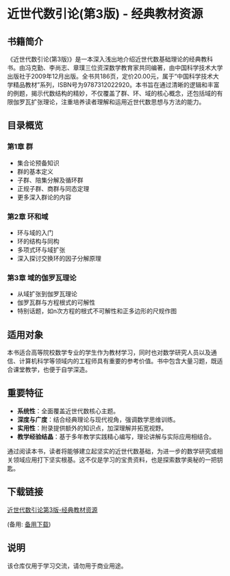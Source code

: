 # 近世代数引论(第3版) - 经典教材资源

## 书籍简介

《近世代数引论(第3版)》是一本深入浅出地介绍近世代数基础理论的经典教科书。由冯克勤、李尚志、章璞三位资深数学教育家共同编著，由中国科学技术大学出版社于2009年12月出版。全书共186页，定价20.00元，属于“中国科学技术大学精品教材”系列，ISBN号为9787312022920。本书旨在通过清晰的逻辑和丰富的例题，揭示代数结构的精妙，不仅覆盖了群、环、域的核心概念，还包括域的有限伽罗瓦扩张理论，注重培养读者理解和运用近世代数思想与方法的能力。

## 目录概览

### 第1章 群
- 集合论预备知识
- 群的基本定义
- 子群、陪集分解及循环群
- 正规子群、商群与同态定理
- 更多深入群论的内容

### 第2章 环和域
- 环与域的入门
- 环的结构与同构
- 多项式环与域扩张
- 深入探讨交换环的因子分解原理

### 第3章 域的伽罗瓦理论
- 从域扩张到伽罗瓦理论
- 伽罗瓦群与方程根式的可解性
- 特别话题，如n次方程的根式不可解性和正多边形的尺规作图

## 适用对象

本书适合高等院校数学专业的学生作为教材学习，同时也对数学研究人员以及通信、计算机科学等领域内的工程师具有重要的参考价值。书中包含大量习题，既适合课堂教学，也便于自学深造。

## 重要特征

- **系统性**：全面覆盖近世代数核心主题。
- **深度与广度**：结合经典理论与现代视角，强调数学思维训练。
- **实用性**：附录提供额外的知识点，加深理解并拓宽视野。
- **教学经验结晶**：基于多年教学实践精心编写，理论讲解与实际应用相结合。

通过阅读本书，读者将能够建立起坚实的近世代数基础，为进一步的数学研究或相关领域应用打下坚实根基。这不仅是学习的宝贵资料，也是探索数学奥秘的一把钥匙。

## 下载链接
[近世代数引论第3版-经典教材资源](https://pan.quark.cn/s/cd943594e053) 

(备用: [备用下载](https://pan.baidu.com/s/1Zbm1P-dqG4hOWt99TiDkiQ?pwd=1234))

## 说明

该仓库仅用于学习交流，请勿用于商业用途。
